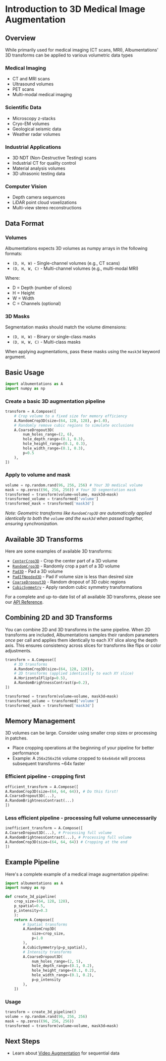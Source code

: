 # Introduction to 3D Medical Image Augmentation

## Overview

While primarily used for medical imaging (CT scans, MRI), Albumentations' 3D transforms can be applied to various volumetric data types

### Medical Imaging
- CT and MRI scans
- Ultrasound volumes
- PET scans
- Multi-modal medical imaging

### Scientific Data
- Microscopy z-stacks
- Cryo-EM volumes
- Geological seismic data
- Weather radar volumes

### Industrial Applications
- 3D NDT (Non-Destructive Testing) scans
- Industrial CT for quality control
- Material analysis volumes
- 3D ultrasonic testing data

### Computer Vision
- Depth camera sequences
- LiDAR point cloud voxelizations
- Multi-view stereo reconstructions

## Data Format

### Volumes
Albumentations expects 3D volumes as numpy arrays in the following formats:
- `(D, H, W)` - Single-channel volumes (e.g., CT scans)
- `(D, H, W, C)` - Multi-channel volumes (e.g., multi-modal MRI)

Where:
- D = Depth (number of slices)
- H = Height
- W = Width
- C = Channels (optional)

### 3D Masks
Segmentation masks should match the volume dimensions:
- `(D, H, W)` - Binary or single-class masks
- `(D, H, W, C)` - Multi-class masks

When applying augmentations, pass these masks using the `mask3d` keyword argument.

## Basic Usage

```python
import albumentations as A
import numpy as np
```

### Create a basic 3D augmentation pipeline

```python
transform = A.Compose([
    # Crop volume to a fixed size for memory efficiency
    A.RandomCrop3D(size=(64, 128, 128), p=1.0),
    # Randomly remove cubic regions to simulate occlusions
    A.CoarseDropout3D(
        num_holes_range=(2, 6),
        hole_depth_range=(0.1, 0.3),
        hole_height_range=(0.1, 0.3),
        hole_width_range=(0.1, 0.3),
        p=0.5
    ),
])
```

### Apply to volume and mask

```python
volume = np.random.rand(96, 256, 256) # Your 3D medical volume
mask = np.zeros((96, 256, 256)) # Your 3D segmentation mask
transformed = transform(volume=volume, mask3d=mask)
transformed_volume = transformed['volume']
transformed_mask = transformed['mask3d']
```
*Note: Geometric transforms like `RandomCrop3D` are automatically applied identically to both the `volume` and the `mask3d` when passed together, ensuring synchronization.*

## Available 3D Transforms

Here are some examples of available 3D transforms:

- [`CenterCrop3D`](https://explore.albumentations.ai/transform/CenterCrop3D) - Crop the center part of a 3D volume
- [`RandomCrop3D`](https://explore.albumentations.ai/transform/RandomCrop3D) - Randomly crop a part of a 3D volume
- [`Pad3D`](https://explore.albumentations.ai/transform/Pad3D) - Pad a 3D volume
- [`PadIfNeeded3D`](https://explore.albumentations.ai/transform/PadIfNeeded3D) - Pad if volume size is less than desired size
- [`CoarseDropout3D`](https://explore.albumentations.ai/transform/CoarseDropout3D) - Random dropout of 3D cubic regions
- [`CubicSymmetry`](https://explore.albumentations.ai/transform/CubicSymmetry) - Apply random cubic symmetry transformations

For a complete and up-to-date list of all available 3D transforms, please see our [API Reference](api-reference/augmentations/3d-transforms.md).

## Combining 2D and 3D Transforms

You can combine 2D and 3D transforms in the same pipeline. When 2D transforms are included, Albumentations samples their random parameters *once* per call and applies them identically to each XY slice along the depth axis. This ensures consistency across slices for transforms like flips or color adjustments.

```python
transform = A.Compose([
    # 3D transforms
    A.RandomCrop3D(size=(64, 128, 128)),
    # 2D transforms (applied identically to each XY slice)
    A.HorizontalFlip(p=0.5),
    A.RandomBrightnessContrast(p=0.2),
])

transformed = transform(volume=volume, mask3d=mask)
transformed_volume = transformed['volume']
transformed_mask = transformed['mask3d']
```


## Memory Management

3D volumes can be large. Consider using smaller crop sizes or processing in patches.
   - Place cropping operations at the beginning of your pipeline for better performance
   - Example: A `256x256x256` volume cropped to `64x64x64` will process subsequent transforms ~64x faster

### Efficient pipeline - cropping first
```python
efficient_transform = A.Compose([
A.RandomCrop3D(size=(64, 64, 64)), # Do this first!
A.CoarseDropout3D(...),
A.RandomBrightnessContrast(...)
])
```

### Less efficient pipeline - processing full volume unnecessarily
```python
inefficient_transform = A.Compose([
A.CoarseDropout3D(...), # Processing full volume
A.RandomBrightnessContrast(...), # Processing full volume
A.RandomCrop3D(size=(64, 64, 64)) # Cropping at the end
])
```

## Example Pipeline

Here's a complete example of a medical image augmentation pipeline:

```python
import albumentations as A
import numpy as np

def create_3d_pipeline(
    crop_size=(64, 128, 128),
    p_spatial=0.5,
    p_intensity=0.3
    ):
    return A.Compose([
        # Spatial transforms
        A.RandomCrop3D(
            size=crop_size,
            p=1.0
        ),
        A.CubicSymmetry(p=p_spatial),
        # Intensity transforms
        A.CoarseDropout3D(
            num_holes_range=(2, 5),
            hole_depth_range=(0.1, 0.2),
            hole_height_range=(0.1, 0.2),
            hole_width_range=(0.1, 0.2),
            p=p_intensity
        ),
    ])
```

### Usage

```python
transform = create_3d_pipeline()
volume = np.random.rand(96, 256, 256)
mask = np.zeros((96, 256, 256))
transformed = transform(volume=volume, mask3d=mask)
```


## Next Steps

- Learn about [Video Augmentation](./video-augmentation.md) for sequential data
